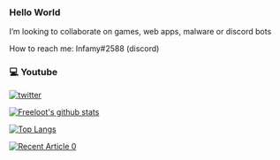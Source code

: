 ### Hello World

I’m looking to collaborate on games, web apps, malware or discord bots

How to reach me: Infamy#2588 (discord)

### 💻 Youtube
[![twitter](https://raw.githubusercontent.com/rahuldkjain/github-profile-readme-generator/master/src/images/icons/Social/twitter.svg)](https://twitter.com/InfamyDev)



[![Freeloot's github stats](https://github-readme-stats.vercel.app/api?username=freeloot&count_private=true&show_icons=true&theme=radical&hide_rank=false)](https://github.com/anuraghazra/github-readme-stats)

[![Top Langs](https://github-readme-stats.vercel.app/api/top-langs/?username=freeloot)](https://github.com/anuraghazra/github-readme-stats)

<a target="_blank" href="https://github-readme-medium-recent-article.vercel.app/medium/@freeloot/0"><img src="https://github-readme-medium-recent-article.vercel.app/medium/@khuyentran1476/0" alt="Recent Article 0">

